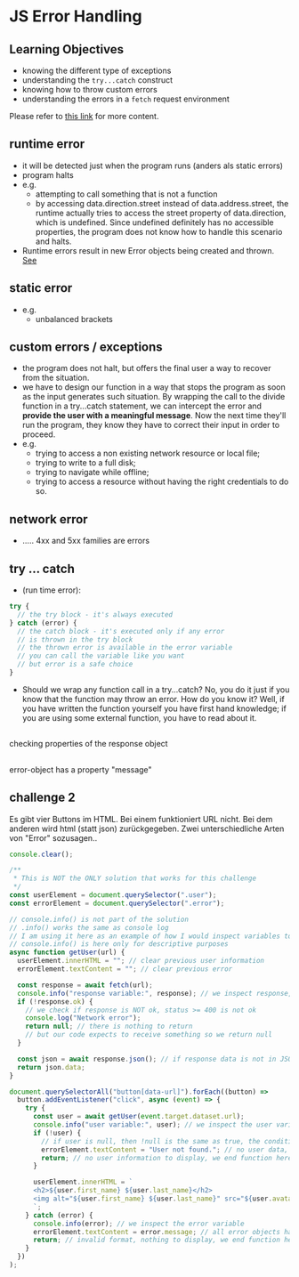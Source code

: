 # JS Error Handling

## Learning Objectives

- knowing the different type of exceptions
- understanding the `try...catch` construct
- knowing how to throw custom errors
- understanding the errors in a `fetch` request environment

Please refer to [this link](https://web-active-learning.vercel.app/documents/error-handling) for more content.<br>

## runtime error

- it will be detected just when the program runs (anders als static errors)
- program halts
- e.g.
  - attempting to call something that is not a function
  - by accessing data.direction.street instead of data.address.street, the runtime actually tries to access the street property of data.direction, which is undefined. Since undefined definitely has no accessible properties, the program does not know how to handle this scenario and halts.
- Runtime errors result in new Error objects being created and thrown. [See](https://developer.mozilla.org/en-US/docs/Web/JavaScript/Reference/Global_Objects/Error)

## static error

- e.g.
  - unbalanced brackets

## custom errors / exceptions

- the program does not halt, but offers the final user a way to recover from the situation.
- we have to design our function in a way that stops the program as soon as the input generates such situation. By wrapping the call to the divide function in a try...catch statement, we can intercept the error and **provide the user with a meaningful message**. Now the next time they'll run the program, they know they have to correct their input in order to proceed.
- e.g.
  - trying to access a non existing network resource or local file;
  - trying to write to a full disk;
  - trying to navigate while offline;
  - trying to access a resource without having the right credentials to do so.

## network error

- .....
  4xx and 5xx families are errors

## try ... catch

- (run time error):

```js
try {
  // the try block - it's always executed
} catch (error) {
  // the catch block - it's executed only if any error
  // is thrown in the try block
  // the thrown error is available in the error variable
  // you can call the variable like you want
  // but error is a safe choice
}
```

- Should we wrap any function call in a try...catch? No, you do it just if you know that the function may throw an error. How do you know it? Well, if you have written the function yourself you have first hand knowledge; if you are using some external function, you have to read about it.

##

checking properties of the response object

##

error-object has a property "message"

## challenge 2

Es gibt vier Buttons im HTML. Bei einem funktioniert URL nicht. Bei dem anderen wird html (statt json) zurückgegeben. Zwei unterschiedliche Arten von "Error" sozusagen..

```js
console.clear();

/**
 * This is NOT the ONLY solution that works for this challenge
 */
const userElement = document.querySelector(".user");
const errorElement = document.querySelector(".error");

// console.info() is not part of the solution
// .info() works the same as console log
// I am using it here as an example of how I would inspect variables to get to the solution
// console.info() is here only for descriptive purposes
async function getUser(url) {
  userElement.innerHTML = ""; // clear previous user information
  errorElement.textContent = ""; // clear previous error

  const response = await fetch(url);
  console.info("response variable:", response); // we inspect response, focus on parameters "status" and "ok"
  if (!response.ok) {
    // we check if response is NOT ok, status >= 400 is not ok
    console.log("Network error");
    return null; // there is nothing to return
    // but our code expects to receive something so we return null
  }

  const json = await response.json(); // if response data is not in JSON format, this will throw an error
  return json.data;
}

document.querySelectorAll("button[data-url]").forEach((button) =>
  button.addEventListener("click", async (event) => {
    try {
      const user = await getUser(event.target.dataset.url);
      console.info("user variable:", user); // we inspect the user variable
      if (!user) {
        // if user is null, then !null is the same as true, the condition for if is met
        errorElement.textContent = "User not found."; // no user data, so no user found
        return; // no user information to display, we end function here
      }

      userElement.innerHTML = `
      <h2>${user.first_name} ${user.last_name}</h2>
      <img alt="${user.first_name} ${user.last_name}" src="${user.avatar}"/>
      `;
    } catch (error) {
      console.info(error); // we inspect the error variable
      errorElement.textContent = error.message; // all error objects have message property
      return; // invalid format, nothing to display, we end function here
    }
  })
);
```
